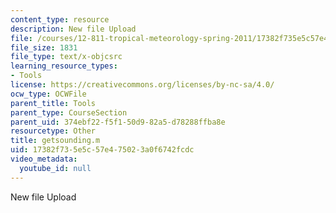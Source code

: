 ```yaml
---
content_type: resource
description: New file Upload
file: /courses/12-811-tropical-meteorology-spring-2011/17382f735e5c57e475023a0f6742fcdc_getsounding.m
file_size: 1831
file_type: text/x-objcsrc
learning_resource_types:
- Tools
license: https://creativecommons.org/licenses/by-nc-sa/4.0/
ocw_type: OCWFile
parent_title: Tools
parent_type: CourseSection
parent_uid: 374ebf22-f5f1-50d9-82a5-d78288ffba8e
resourcetype: Other
title: getsounding.m
uid: 17382f73-5e5c-57e4-7502-3a0f6742fcdc
video_metadata:
  youtube_id: null
---
```

New file Upload